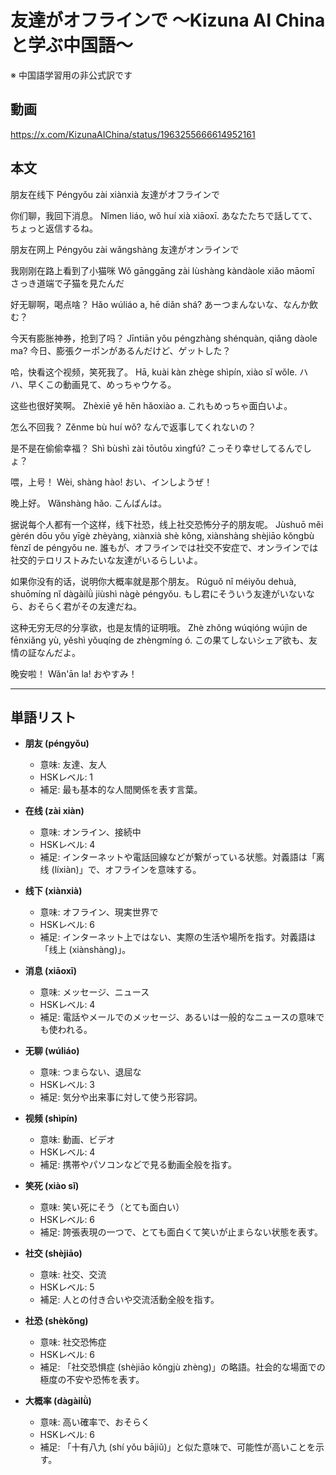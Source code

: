 # 友達がオフラインで 〜Kizuna AI Chinaと学ぶ中国語〜
※ 中国語学習用の非公式訳です

## 動画
https://x.com/KizunaAIChina/status/1963255666614952161

## 本文

朋友在线下
Péngyǒu zài xiànxià
友達がオフラインで

你们聊，我回下消息。
Nǐmen liáo, wǒ huí xià xiāoxī.
あなたたちで話してて、ちょっと返信するね。

朋友在网上
Péngyǒu zài wǎngshàng
友達がオンラインで

我刚刚在路上看到了小猫咪
Wǒ gānggāng zài lùshàng kàndàole xiǎo māomī
さっき道端で子猫を見たんだ

好无聊啊，喝点啥？
Hǎo wúliáo a, hē diǎn shá?
あーつまんないな、なんか飲む？

今天有膨胀神券，抢到了吗？
Jīntiān yǒu péngzhàng shénquàn, qiǎng dàole ma?
今日、膨張クーポンがあるんだけど、ゲットした？

哈，快看这个视频，笑死我了。
Hā, kuài kàn zhège shìpín, xiào sǐ wǒle.
ハハ、早くこの動画見て、めっちゃウケる。

这些也很好笑啊。
Zhèxiē yě hěn hǎoxiào a.
これもめっちゃ面白いよ。

怎么不回我？
Zěnme bù huí wǒ?
なんで返事してくれないの？

是不是在偷偷幸福？
Shì bùshì zài tōutōu xìngfú?
こっそり幸せしてるんでしょ？

喂，上号！
Wèi, shàng hào!
おい、インしようぜ！

晚上好。
Wǎnshàng hǎo.
こんばんは。

据说每个人都有一个这样，线下社恐，线上社交恐怖分子的朋友呢。
Jùshuō měi gèrén dōu yǒu yīgè zhèyàng, xiànxià shè kǒng, xiànshàng shèjiāo kǒngbù fènzǐ de péngyǒu ne.
誰もが、オフラインでは社交不安症で、オンラインでは社交的テロリストみたいな友達がいるらしいよ。

如果你没有的话，说明你大概率就是那个朋友。
Rúguǒ nǐ méiyǒu dehuà, shuōmíng nǐ dàgàilǜ jiùshì nàgè péngyǒu.
もし君にそういう友達がいないなら、おそらく君がその友達だね。

这种无穷无尽的分享欲，也是友情的证明哦。
Zhè zhǒng wúqióng wújìn de fēnxiǎng yù, yěshì yǒuqíng de zhèngmíng ó.
この果てしないシェア欲も、友情の証なんだよ。

晚安啦！
Wǎn'ān la!
おやすみ！

---

## 単語リスト

* **朋友 (péngyǒu)**
    * 意味: 友達、友人
    * HSKレベル: 1
    * 補足: 最も基本的な人間関係を表す言葉。

* **在线 (zài xiàn)**
    * 意味: オンライン、接続中
    * HSKレベル: 4
    * 補足: インターネットや電話回線などが繋がっている状態。対義語は「离线 (líxiàn)」で、オフラインを意味する。

* **线下 (xiànxià)**
    * 意味: オフライン、現実世界で
    * HSKレベル: 6
    * 補足: インターネット上ではない、実際の生活や場所を指す。対義語は「线上 (xiànshàng)」。

* **消息 (xiāoxī)**
    * 意味: メッセージ、ニュース
    * HSKレベル: 4
    * 補足: 電話やメールでのメッセージ、あるいは一般的なニュースの意味でも使われる。

* **无聊 (wúliáo)**
    * 意味: つまらない、退屈な
    * HSKレベル: 3
    * 補足: 気分や出来事に対して使う形容詞。

* **视频 (shìpín)**
    * 意味: 動画、ビデオ
    * HSKレベル: 4
    * 補足: 携帯やパソコンなどで見る動画全般を指す。

* **笑死 (xiào sǐ)**
    * 意味: 笑い死にそう（とても面白い）
    * HSKレベル: 6
    * 補足: 誇張表現の一つで、とても面白くて笑いが止まらない状態を表す。

* **社交 (shèjiāo)**
    * 意味: 社交、交流
    * HSKレベル: 5
    * 補足: 人との付き合いや交流活動全般を指す。

* **社恐 (shèkǒng)**
    * 意味: 社交恐怖症
    * HSKレベル: 6
    * 補足: 「社交恐惧症 (shèjiāo kǒngjù zhèng)」の略語。社会的な場面での極度の不安や恐怖を表す。

* **大概率 (dàgàilǜ)**
    * 意味: 高い確率で、おそらく
    * HSKレベル: 6
    * 補足: 「十有八九 (shí yǒu bājiǔ)」と似た意味で、可能性が高いことを示す。
